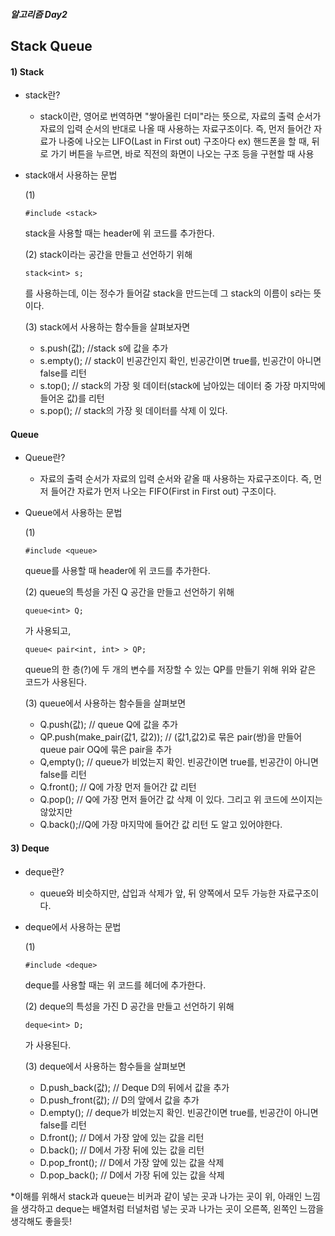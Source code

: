 ##### 알고리즘 Day2

## Stack Queue

#### 1) Stack

- stack란?
    - stack이란, 영어로 번역하면 "쌓아올린 더미"라는 뜻으로,  자료의 출력 순서가 자료의 입력 순서의 반대로 나올 때 사용하는 자료구조이다. 즉, 먼저 들어간 자료가 나중에 나오는 LIFO(Last in First out) 구조아다
    ex) 핸드폰을 할 때, 뒤로 가기 버튼을 누르면, 바로 직전의 화면이 나오는 구조 등을 구현할 때 사용
    
-  stack애서 사용하는 문법

    (1) 
    ```
    #include <stack>
    ```
    stack을 사용할 때는 header에 위 코드를 추가한다.

    (2)
    stack이라는 공간을 만들고 선언하기 위해 
    ```
    stack<int> s;
    ```
    를 사용하는데, 이는 정수가 들어갈 stack을 만드는데 그 stack의 이름이 s라는 뜻이다.

    (3)
    stack에서 사용하는 함수들을 살펴보자면 
    - s.push(값); //stack s에 값을 추가
    - s.empty(); // stack이 빈공간인지 확인, 빈공간이면 true를, 빈공간이 아니면 false를 리턴
    - s.top(); // stack의 가장 윗 데이터(stack에 남아있는 데이터 중 가장 마지막에 들어온 값)를 리턴
    - s.pop(); // stack의 가장 윗 데이터를 삭제
    이 있다.

  

#### Queue

- Queue란?
  - 자료의 출력 순서가 자료의 입력 순서와 같올 때 사용하는 자료구조이다. 즉, 먼저 들어간 자료가 먼저 나오는 FIFO(First in First out) 구조이다.

- Queue에서 사용하는 문법

    (1) 
    ```
    #include <queue>
    ```
    queue를 사용할 때 header에 위 코드를 추가한다.

    (2)
    queue의 특성을 가진 Q 공간을 만들고 선언하기 위해 
    ```
    queue<int> Q;
    ```
    가 사용되고, 
    ```
    queue< pair<int, int> > QP;
    ```
    queue의 한 층(?)에 두 개의 변수를 저장할 수 있는 QP를 만들기 위해 위와 같은 코드가 사용된다. 

    (3)
    queue에서 사용하는 함수들을 살펴보면 
    - Q.push(값); // queue Q에 값을 추가
    - QP.push(make_pair(값1, 값2)); // (값1,값2)로 묶은 pair(쌍)을 만들어 queue pair OQ에 묶은 pair을 추가
    - Q,empty(); // queue가 비었는지 확인. 빈공간이면 true를, 빈공간이 아니면 false를 리턴
    - Q.front(); // Q에 가장 먼저 들어간 값 리턴
    - Q.pop(); // Q에 가장 먼저 들어간 값 삭제
    이 있다.
    그리고 위 코드에 쓰이지는 않았지만 
    - Q.back();//Q에 가장 마지막에 들어간 값 리턴
    도 알고 있어야한다.

#### 3) Deque

- deque란?
  - queue와 비슷하지만, 삽입과 삭제가 앞, 뒤 양쪽에서 모두 가능한 자료구조이다. 
- deque에서 사용하는 문법

    (1)
    ```
    #include <deque>
    ```
    deque를 사용할 때는 위 코드를 헤더에 추가한다.

    (2)
    deque의 특성을 가진 D 공간을 만들고 선언하기 위해 
    ```
    deque<int> D;
    ```
    가 사용된다.

    (3)
    deque에서 사용하는 함수들을 살펴보면 
    - D.push_back(값); // Deque D의 뒤에서 값을 추가
    - D.push_front(값); // D의 앞에서 값을 추가
    - D.empty(); // deque가 비었는지 확인. 빈공간이면 true를, 빈공간이 아니면 false를 리턴
    - D.front(); // D에서 가장 앞에 있는 값을 리턴
    - D.back(); // D에서 가장 뒤에 있는 값을 리턴
    - D.pop_front(); // D에서 가장 앞에 있는 값을 삭제
    - D.pop_back(); // D에서 가장 뒤에 있는 값을 삭제

 *이해를 위해서 stack과 queue는 비커과 같이 넣는 곳과 나가는 곳이 위, 아래인 느낌을 생각하고 deque는 배열처럼 터널처럼 넣는 곳과 나가는 곳이 오른쪽, 왼쪽인 느깜을 생각해도 좋을듯!